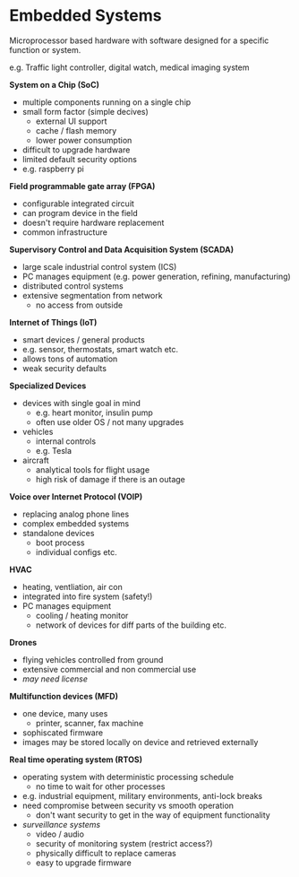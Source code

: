 # Embedded Systems

Microprocessor based hardware with software designed for a specific function or system. 

e.g. Traffic light controller, digital watch, medical imaging system

**System on a Chip (SoC)**
- multiple components running on a single chip
- small form factor (simple decives)
    - external UI support
    - cache / flash memory
    - lower power consumption
- difficult to upgrade hardware
- limited default security options 
- e.g. raspberry pi

**Field programmable gate array (FPGA)**
- configurable integrated circuit 
- can program device in the field
- doesn't require hardware replacement
- common infrastructure

**Supervisory Control and Data Acquisition System (SCADA)**
- large scale industrial control system (ICS)
- PC manages equipment (e.g. power generation, refining, manufacturing)
- distributed control systems
- extensive segmentation from network 
    - no access from outside

**Internet of Things (IoT)**
- smart devices / general products
- e.g. sensor, thermostats, smart watch etc.
- allows tons of automation
- weak security defaults

**Specialized Devices**
- devices with single goal in mind
    - e.g. heart monitor, insulin pump
    - often use older OS / not many upgrades
- vehicles
    - internal controls
    - e.g. Tesla 
- aircraft
    - analytical tools for flight usage
    - high risk of damage if there is an outage

**Voice over Internet Protocol (VOIP)**
- replacing analog phone lines 
- complex embedded systems
- standalone devices 
    - boot process
    - individual configs etc.

**HVAC**
- heating, ventliation, air con
- integrated into fire system (safety!)
- PC manages equipment
    - cooling / heating monitor
    - network of devices for diff parts of the building etc.

**Drones**
- flying vehicles controlled from ground
- extensive commercial and non commercial use
- *may need license*

**Multifunction devices (MFD)**
- one device, many uses
    - printer, scanner, fax machine
- sophiscated firmware
- images may be stored locally on device and retrieved externally

**Real time operating system (RTOS)**
- operating system with deterministic processing schedule
    - no time to wait for other processes
- e.g. industrial equipment, military environments, anti-lock breaks
- need compromise between security vs smooth operation
    - don't want security to get in the way of equipment functionality
- *surveillance systems*
    - video / audio
    - security of monitoring system (restrict access?)
    - physically difficult to replace cameras
    - easy to upgrade firmware